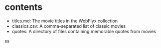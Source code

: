# contents

- titles.md: The movie titles in the WebFlyx collection
- classics.csv: A comma-separated list of classic movies
- quotes: A directory of files containing memorable quotes from movies

ss